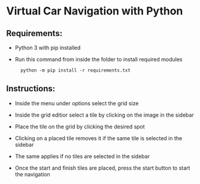 # Virtual Car Navigation with Python

## Requirements:

- Python 3 with pip installed

- Run this command from inside the folder to install required modules

        python -m pip install -r requirements.txt

## Instructions:

- Inside the menu under options select the grid size

- Inside the grid editior select a tile by clicking on the image in the sidebar

- Place the tile on the grid by clicking the desired spot

- Clicking on a placed tile removes it if the same tile is selected in the sidebar

- The same applies if no tiles are selected in the sidebar

- Once the start and finish tiles are placed, press the start button to start the navigation
